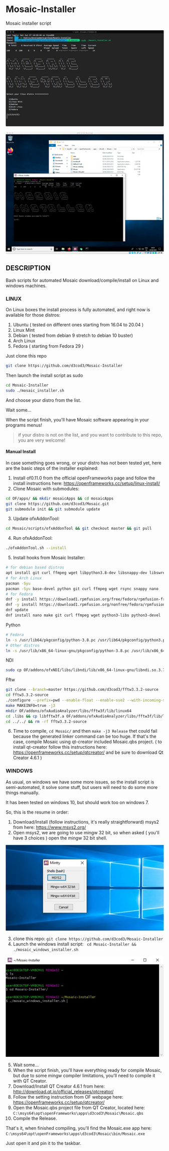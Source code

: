 # Mosaic-Installer

 Mosaic installer script

![screenshot](https://github.com/d3cod3/Mosaic-Installer/blob/master/img/mi.jpg)

![screenshot](https://github.com/d3cod3/Mosaic-Installer/blob/master/img/windows_installer.jpg)

## DESCRIPTION

Bash scripts for automated Mosaic download/compile/install on Linux and windows machines.

### LINUX

On Linux boxes the install process is fully automated, and right now is available for those distros:

1. Ubuntu ( tested on different ones starting from 16.04 to 20.04 )
2. Linux Mint
3. Debian ( tested from debian 9 stretch to debian 10 buster)
4. Arch Linux
5. Fedora ( starting from Fedora 29 )

Just clone this repo

```bash
git clone https://github.com/d3cod3/Mosaic-Installer
```

Then launch the install script as sudo

```bash
cd Mosaic-Installer
sudo ./mosaic_installer.sh
```

And choose your distro from the list.

Wait some...

When the script finish, you'll have Mosaic software appearing in your programs menus!

> if your distro is not on the list, and you want to contribute to this repo, you are very welcome!

#### Manual Install

In case something goes wrong, or your distro has not been tested yet, here are the basic steps of the installer explained:

1. Install of0.11.0 from the official openFrameworks page and follow the install instructions here: https://openframeworks.cc/setup/linux-install/
2. Clone Mosaic with submodules:
```bash
cd OF/apps/ && mkdir mosaicApps && cd mosaicApps
git clone https://github.com/d3cod3/Mosaic.git
git submodule init && git submodule update
```
3. Update ofxAddonTool:
```bash
cd Mosaic/scripts/ofxAddonTool && git checkout master && git pull
```
4. Run ofxAddonTool:
```bash
./ofxAddonTool.sh --install
```
5. Install hooks from Mosaic Installer:
```bash
# for debian based distros
apt install git curl ffmpeg wget libpython3.8-dev libsnappy-dev libswresample-dev libavcodec-dev libavformat-dev libdispatch-dev
# for Arch Linux
pacman -Syu
pacman -Syu base-devel python git curl ffmpeg wget rsync snappy nano
# for Fedora
dnf -y install https://download1.rpmfusion.org/free/fedora/rpmfusion-free-release-$(rpm -E %fedora).noarch.rpm
dnf -y install https://download1.rpmfusion.org/nonfree/fedora/rpmfusion-nonfree-release-$(rpm -E %fedora).noarch.rpm
dnf update
dnf install nano make git curl ffmpeg wget python3-libs python3-devel
```
Python
```bash
# Fedora
ln -s /usr/lib64/pkgconfig/python-3.8.pc /usr/lib64/pkgconfig/python3.pc
# Other distros
ln -s /usr/lib/x86_64-linux-gnu/pkgconfig/python-3.8.pc /usr/lib/x86_64-linux-gnu/pkgconfig/python3.pc
```
NDI
```bash
sudo cp OF/addons/ofxNDI/libs/libndi/lib/x86_64-linux-gnu/libndi.so.3.7.1 /usr/local/lib && ln -s /usr/local/lib/libndi.so.3.7.1 /usr/lib/libndi.so.3
```
Fftw
```bash
git clone --branch=master https://github.com/d3cod3/fftw3.3.2-source
cd fftw3.3.2-source
./configure --prefix=pwd --enable-float --enable-sse2 --with-incoming-stack-boundary=2 --with-our-malloc16 --disable-shared --enable-static
make MAKEINFO=true -j3
mkdir OF/addons/ofxAudioAnalyzer/libs/fftw3f/lib/linux64
cd .libs && cp libfftw3f.a OF/addons/ofxAudioAnalyzer/libs/fftw3f/lib/linux64/
cd ../../ && rm -rf fftw3.3.2-source
```
6. Time to compile, ```cd Mosaic/``` and then ```make -j3 Release``` thet could fail because the generated linker command can be too huge. If that's the case, compile Mosaic using qt-creator included Mosaic.qbs project. ( to install qt-creator follow this instructions here: https://openframeworks.cc/setup/qtcreator/ and be sure to download Qt Creator 4.6.1 )

### WINDOWS

As usual, on windows we have some more issues, so the install script is semi-automated, it solve some stuff, but users will need to do some more things manually.

It has been tested on windows 10, but should work too on windows 7.

So, this is the resume in order:

1. Download/Install (follow instructions, it's really straightforward) msys2 from here: https://www.msys2.org/
2. Open msys2, we are going to use mingw 32 bit, so when asked ( you'll have 3 choices ) open the mingw 32 bit shell.

![screenshot](https://github.com/d3cod3/Mosaic-Installer/blob/master/img/mingw32.jpg)

3. clone this repo: ``` git clone https://github.com/d3cod3/Mosaic-Installer ```
4. Launch the windows install script: ``` cd Mosaic-Installer && ./mosaic_windows_installer.sh```

![screenshot](https://github.com/d3cod3/Mosaic-Installer/blob/master/img/shell.jpg)

5. Wait some...
6. When the script finish, you'll have everything ready for compile Mosaic, but due to some mingw compiler limitations, you'll need to compile it with QT Creator.
7. Download/Install QT Creator 4.6.1 from here: http://download.qt.io/official_releases/qtcreator/
8. Follow the setting instruction from OF webpage here: https://openframeworks.cc/setup/qtcreator/
9. Open the Mosaic.qbs project file from QT Creator, located here: ``` C:\msys64\opt\openFrameworks\apps\d3cod3\Mosaic\Mosaic.qbs```
10. Compile the Release.

That's it, when finished compiling, you'll find the Mosaic.exe app here: ``` C:\msys64\opt\openFrameworks\apps\d3cod3\Mosaic\bin/Mosaic.exe```

Just open it and pin it to the taskbar.
